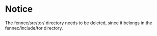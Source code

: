 Notice
======

The fennec/src/tor/ directory needs to be deleted, since it belongs in the fennec/include/tor directory.
